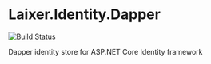 # Laixer.Identity.Dapper

[![Build Status](https://dev.azure.com/Laixer/Laixer/_apis/build/status/LaixerIdentityDapper?branchName=master)](https://dev.azure.com/Laixer/Laixer/_build/latest?definitionId=11&branchName=master)

Dapper identity store for ASP.NET Core Identity framework